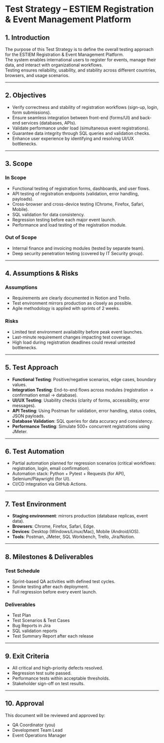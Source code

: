 # Test Strategy – ESTIEM Registration & Event Management Platform

## 1. Introduction
The purpose of this Test Strategy is to define the overall testing approach for the ESTIEM Registration & Event Management Platform.  
The system enables international users to register for events, manage their data, and interact with organizational workflows.  
Testing ensures reliability, usability, and stability across different countries, browsers, and usage scenarios.  

---

## 2. Objectives
- Verify correctness and stability of registration workflows (sign-up, login, form submissions).  
- Ensure seamless integration between front-end (forms/UI) and back-end services (databases, APIs).  
- Validate performance under load (simultaneous event registrations).  
- Guarantee data integrity through SQL queries and validation checks.  
- Enhance user experience by identifying and resolving UI/UX bottlenecks.  

---

## 3. Scope
### In Scope
- Functional testing of registration forms, dashboards, and user flows.  
- API testing of registration endpoints (validation, error handling, payloads).  
- Cross-browser and cross-device testing (Chrome, Firefox, Safari, Mobile).  
- SQL validation for data consistency.  
- Regression testing before each major event launch.  
- Performance and load testing of the registration module.  

### Out of Scope
- Internal finance and invoicing modules (tested by separate team).  
- Deep security penetration testing (covered by IT Security group).  

---

## 4. Assumptions & Risks
### Assumptions
- Requirements are clearly documented in Notion and Trello.  
- Test environment mirrors production as closely as possible.  
- Agile methodology is applied with sprints of 2 weeks.  

### Risks
- Limited test environment availability before peak event launches.  
- Last-minute requirement changes impacting test coverage.  
- High load during registration deadlines could reveal untested bottlenecks.  

---

## 5. Test Approach
- **Functional Testing**: Positive/negative scenarios, edge cases, boundary values.  
- **Integration Testing**: End-to-end flows across modules (registration → confirmation email → database).  
- **UI/UX Testing**: Usability checks (clarity of forms, accessibility, error messages).  
- **API Testing**: Using Postman for validation, error handling, status codes, JSON payloads.  
- **Database Validation**: SQL queries for data accuracy and consistency.  
- **Performance Testing**: Simulate 500+ concurrent registrations using JMeter.  

---

## 6. Test Automation
- Partial automation planned for regression scenarios (critical workflows: registration, login, email confirmation).  
- Automation stack: Python + Pytest + Requests (for API), Selenium/Playwright (for UI).  
- CI/CD integration via GitHub Actions.  

---

## 7. Test Environment
- **Staging environment**: mirrors production (database replicas, event data).  
- **Browsers**: Chrome, Firefox, Safari, Edge.  
- **Devices**: Desktop (Windows/Linux/Mac), Mobile (Android/iOS).  
- **Tools**: Postman, JMeter, SQL Workbench, Trello, Jira/Notion.  

---

## 8. Milestones & Deliverables
### Test Schedule
- Sprint-based QA activities with defined test cycles.  
- Smoke testing after each deployment.  
- Full regression before every event launch.  

### Deliverables
- Test Plan  
- Test Scenarios & Test Cases  
- Bug Reports in Jira  
- SQL validation reports  
- Test Summary Report after each release  

---

## 9. Exit Criteria
- All critical and high-priority defects resolved.  
- Regression test suite passed.  
- Performance tests within acceptable thresholds.  
- Stakeholder sign-off on test results.  

---

## 10. Approval
This document will be reviewed and approved by:  
- QA Coordinator (you)  
- Development Team Lead  
- Event Operations Manager  
